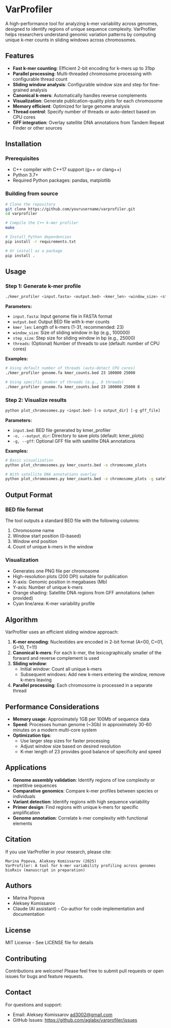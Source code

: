 # VarProfiler

A high-performance tool for analyzing k-mer variability across genomes, designed to identify regions of unique sequence complexity. VarProfiler helps researchers understand genomic variation patterns by computing unique k-mer counts in sliding windows across chromosomes.

## Features

- **Fast k-mer counting**: Efficient 2-bit encoding for k-mers up to 31bp
- **Parallel processing**: Multi-threaded chromosome processing with configurable thread count
- **Sliding window analysis**: Configurable window size and step for fine-grained analysis
- **Canonical k-mers**: Automatically handles reverse complements
- **Visualization**: Generate publication-quality plots for each chromosome
- **Memory efficient**: Optimized for large genome analysis
- **Thread control**: Specify number of threads or auto-detect based on CPU cores
- **GFF integration**: Overlay satellite DNA annotations from Tandem Repeat Finder or other sources

## Installation

### Prerequisites

- C++ compiler with C++17 support (g++ or clang++)
- Python 3.7+
- Required Python packages: pandas, matplotlib

### Building from source

```bash
# Clone the repository
git clone https://github.com/yourusername/varprofiler.git
cd varprofiler

# Compile the C++ k-mer profiler
make

# Install Python dependencies
pip install -r requirements.txt

# Or install as a package
pip install .
```

## Usage

### Step 1: Generate k-mer profile

```bash
./kmer_profiler <input.fasta> <output.bed> <kmer_len> <window_size> <step_size> [threads]
```

**Parameters:**
- `input.fasta`: Input genome file in FASTA format
- `output.bed`: Output BED file with k-mer counts
- `kmer_len`: Length of k-mers (1-31, recommended: 23)
- `window_size`: Size of sliding window in bp (e.g., 100000)
- `step_size`: Step size for sliding window in bp (e.g., 25000)
- `threads`: (Optional) Number of threads to use (default: number of CPU cores)

**Examples:**
```bash
# Using default number of threads (auto-detect CPU cores)
./kmer_profiler genome.fa kmer_counts.bed 23 100000 25000

# Using specific number of threads (e.g., 8 threads)
./kmer_profiler genome.fa kmer_counts.bed 23 100000 25000 8
```

### Step 2: Visualize results

```bash
python plot_chromosomes.py <input.bed> [-o output_dir] [-g gff_file]
```

**Parameters:**
- `input.bed`: BED file generated by kmer_profiler
- `-o, --output_dir`: Directory to save plots (default: kmer_plots)
- `-g, --gff`: Optional GFF file with satellite DNA annotations

**Examples:**
```bash
# Basic visualization
python plot_chromosomes.py kmer_counts.bed -o chromosome_plots

# With satellite DNA annotations overlay
python plot_chromosomes.py kmer_counts.bed -o chromosome_plots -g satellites.gff
```

## Output Format

### BED file format
The tool outputs a standard BED file with the following columns:
1. Chromosome name
2. Window start position (0-based)
3. Window end position
4. Count of unique k-mers in the window

### Visualization
- Generates one PNG file per chromosome
- High-resolution plots (200 DPI) suitable for publication
- X-axis: Genomic position in megabases (Mb)
- Y-axis: Number of unique k-mers
- Orange shading: Satellite DNA regions from GFF annotations (when provided)
- Cyan line/area: K-mer variability profile

## Algorithm

VarProfiler uses an efficient sliding window approach:

1. **K-mer encoding**: Nucleotides are encoded in 2-bit format (A=00, C=01, G=10, T=11)
2. **Canonical k-mers**: For each k-mer, the lexicographically smaller of the forward and reverse complement is used
3. **Sliding window**: 
   - Initial window: Count all unique k-mers
   - Subsequent windows: Add new k-mers entering the window, remove k-mers leaving
4. **Parallel processing**: Each chromosome is processed in a separate thread

## Performance Considerations

- **Memory usage**: Approximately 1GB per 100Mb of sequence data
- **Speed**: Processes human genome (~3Gb) in approximately 30-60 minutes on a modern multi-core system
- **Optimization tips**:
  - Use larger step sizes for faster processing
  - Adjust window size based on desired resolution
  - K-mer length of 23 provides good balance of specificity and speed

## Applications

- **Genome assembly validation**: Identify regions of low complexity or repetitive sequences
- **Comparative genomics**: Compare k-mer profiles between species or individuals
- **Variant detection**: Identify regions with high sequence variability
- **Primer design**: Find regions with unique k-mers for specific amplification
- **Genome annotation**: Correlate k-mer complexity with functional elements

## Citation

If you use VarProfiler in your research, please cite:
```
Marina Popova, Aleksey Komissarov (2025)
VarProfiler: A tool for k-mer variability profiling across genomes
bioRxiv (manuscript in preparation)
```

## Authors

- Marina Popova
- Aleksey Komissarov
- Claude (AI assistant) - Co-author for code implementation and documentation

## License

MIT License - See LICENSE file for details

## Contributing

Contributions are welcome! Please feel free to submit pull requests or open issues for bugs and feature requests.

## Contact

For questions and support:
- Email: Aleksey Komissarov <ad3002@gmail.com>
- GitHub Issues: https://github.com/aglabx/varprofiler/issues